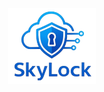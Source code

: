<div style=" display: flex; align-items: center; justify-content: center;">
  <img src="assets\skylock-logo.png" style="border-radius: 0.5em; padding: 20px; width: 10em;">
</div>
